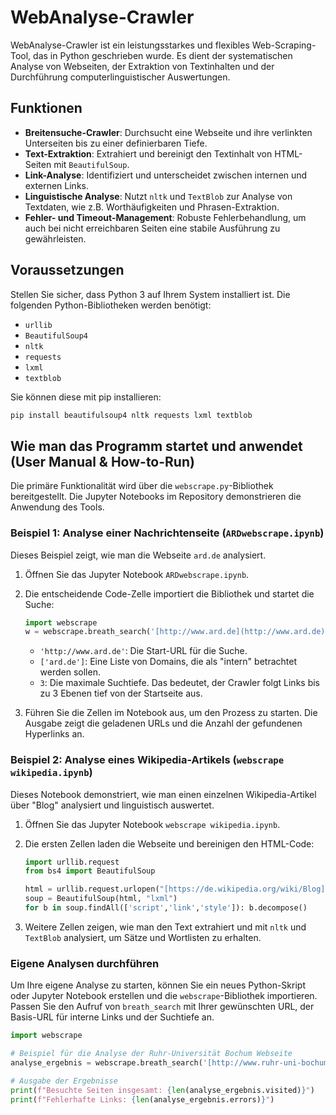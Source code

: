 # WebAnalyse-Crawler

WebAnalyse-Crawler ist ein leistungsstarkes und flexibles Web-Scraping-Tool, das in Python geschrieben wurde. Es dient der systematischen Analyse von Webseiten, der Extraktion von Textinhalten und der Durchführung computerlinguistischer Auswertungen.

## Funktionen

* **Breitensuche-Crawler**: Durchsucht eine Webseite und ihre verlinkten Unterseiten bis zu einer definierbaren Tiefe.
* **Text-Extraktion**: Extrahiert und bereinigt den Textinhalt von HTML-Seiten mit `BeautifulSoup`.
* **Link-Analyse**: Identifiziert und unterscheidet zwischen internen und externen Links.
* **Linguistische Analyse**: Nutzt `nltk` und `TextBlob` zur Analyse von Textdaten, wie z.B. Worthäufigkeiten und Phrasen-Extraktion.
* **Fehler- und Timeout-Management**: Robuste Fehlerbehandlung, um auch bei nicht erreichbaren Seiten eine stabile Ausführung zu gewährleisten.

## Voraussetzungen

Stellen Sie sicher, dass Python 3 auf Ihrem System installiert ist. Die folgenden Python-Bibliotheken werden benötigt:

* `urllib`
* `BeautifulSoup4`
* `nltk`
* `requests`
* `lxml`
* `textblob`

Sie können diese mit pip installieren:

```bash
pip install beautifulsoup4 nltk requests lxml textblob
```

## Wie man das Programm startet und anwendet (User Manual & How-to-Run)

Die primäre Funktionalität wird über die `webscrape.py`-Bibliothek bereitgestellt. Die Jupyter Notebooks im Repository demonstrieren die Anwendung des Tools.

### Beispiel 1: Analyse einer Nachrichtenseite (`ARDwebscrape.ipynb`)

Dieses Beispiel zeigt, wie man die Webseite `ard.de` analysiert.

1.  Öffnen Sie das Jupyter Notebook `ARDwebscrape.ipynb`.
2.  Die entscheidende Code-Zelle importiert die Bibliothek und startet die Suche:

    ```python
    import webscrape
    w = webscrape.breath_search('[http://www.ard.de](http://www.ard.de)',['ard.de'],3)
    ```

    -   `'http://www.ard.de'`: Die Start-URL für die Suche.
    -   `['ard.de']`: Eine Liste von Domains, die als "intern" betrachtet werden sollen.
    -   `3`: Die maximale Suchtiefe. Das bedeutet, der Crawler folgt Links bis zu 3 Ebenen tief von der Startseite aus.

3.  Führen Sie die Zellen im Notebook aus, um den Prozess zu starten. Die Ausgabe zeigt die geladenen URLs und die Anzahl der gefundenen Hyperlinks an.

### Beispiel 2: Analyse eines Wikipedia-Artikels (`webscrape wikipedia.ipynb`)

Dieses Notebook demonstriert, wie man einen einzelnen Wikipedia-Artikel über "Blog" analysiert und linguistisch auswertet.

1.  Öffnen Sie das Jupyter Notebook `webscrape wikipedia.ipynb`.
2.  Die ersten Zellen laden die Webseite und bereinigen den HTML-Code:

    ```python
    import urllib.request
    from bs4 import BeautifulSoup

    html = urllib.request.urlopen("[https://de.wikipedia.org/wiki/Blog](https://de.wikipedia.org/wiki/Blog)").read()
    soup = BeautifulSoup(html, "lxml")
    for b in soup.findAll(['script','link','style']): b.decompose()
    ```

3.  Weitere Zellen zeigen, wie man den Text extrahiert und mit `nltk` und `TextBlob` analysiert, um Sätze und Wortlisten zu erhalten.

### Eigene Analysen durchführen

Um Ihre eigene Analyse zu starten, können Sie ein neues Python-Skript oder Jupyter Notebook erstellen und die `webscrape`-Bibliothek importieren. Passen Sie den Aufruf von `breath_search` mit Ihrer gewünschten URL, der Basis-URL für interne Links und der Suchtiefe an.

```python
import webscrape

# Beispiel für die Analyse der Ruhr-Universität Bochum Webseite
analyse_ergebnis = webscrape.breath_search('[http://www.ruhr-uni-bochum.de](http://www.ruhr-uni-bochum.de)',['www.ruhr-uni-bochum.de'], 2)

# Ausgabe der Ergebnisse
print(f"Besuchte Seiten insgesamt: {len(analyse_ergebnis.visited)}")
print(f"Fehlerhafte Links: {len(analyse_ergebnis.errors)}")
```

